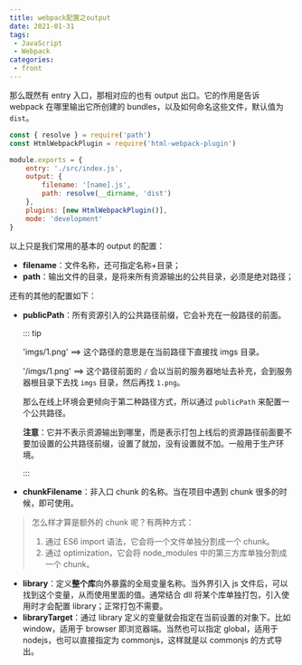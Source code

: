 ```yaml
---
title: webpack配置之output
date: 2021-01-31
tags:
 - JavaScript
 - Webpack
categories:
 - front
---
```


那么既然有 entry 入口，那相对应的也有 output 出口。它的作用是告诉 webpack 在哪里输出它所创建的 bundles，以及如何命名这些文件，默认值为 `dist`。

```js
const { resolve } = require('path')
const HtmlWebpackPlugin = require('html-webpack-plugin')

module.exports = {
    entry: './src/index.js',
    output: {
        filename: '[name].js',
        path: resolve(__dirname, 'dist')
    },
    plugins: [new HtmlWebpackPlugin()],
    mode: 'development'
}
```

以上只是我们常用的基本的 output 的配置：

- **filename**：文件名称，还可指定名称+目录；
- **path**：输出文件的目录，是将来所有资源输出的公共目录，必须是绝对路径；

还有的其他的配置如下：

- **publicPath**：所有资源引入的公共路径前缀，它会补充在一般路径的前面。

  ::: tip

  'imgs/1.png'  ==> 这个路径的意思是在当前路径下直接找 imgs 目录。

  '/imgs/1.png'  ==> 这个路径前面的 `/` 会以当前的服务器地址去补充，会到服务器根目录下去找 `imgs` 目录，然后再找 `1.png`。

  那么在线上环境会更倾向于第二种路径方式，所以通过 `publicPath` 来配置一个公共路径。

  **注意**：它并不表示资源输出到哪里，而是表示打包上线后的资源路径前面要不要加设置的公共路径前缀，设置了就加，没有设置就不加。一般用于生产环境。

  :::

-  **chunkFilename**：非入口 chunk 的名称。当在项目中遇到 chunk 很多的时候，即可使用。

> 怎么样才算是额外的 chunk 呢？有两种方式：
>
> 1. 通过 ES6 import 语法，它会将一个文件单独分割成一个 chunk。
> 2. 通过 optimization，它会将 node_modules 中的第三方库单独分割成一个 chunk。

- **library**：定义**整个库**向外暴露的全局变量名称。当外界引入 js 文件后，可以找到这个变量，从而使用里面的值。通常结合 dll 将某个库单独打包，引入使用时才会配置 library；正常打包不需要。
- **libraryTarget**：通过 library 定义的变量就会指定在当前设置的对象下。比如 window，适用于 browser 即浏览器端。当然也可以指定 global，适用于 nodejs，也可以直接指定为 commonjs，这样就是以 commonjs 的方式导出。